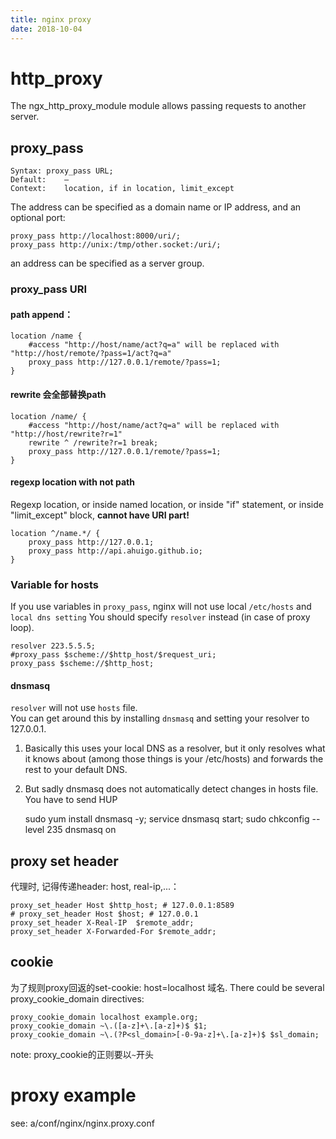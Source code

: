 ```yaml
---
title: nginx proxy
date: 2018-10-04
---
```

# http_proxy
The ngx_http_proxy_module module allows passing requests to another server.

## proxy_pass

	Syntax:	proxy_pass URL;
	Default:	—
	Context:	location, if in location, limit_except

The address can be specified as a domain name or IP address, and an optional port:

	proxy_pass http://localhost:8000/uri/;
	proxy_pass http://unix:/tmp/other.socket:/uri/;

an address can be specified as a server group.

### proxy_pass URI
#### path append：

	location /name {
        #access "http://host/name/act?q=a" will be replaced with "http://host/remote/?pass=1/act?q=a"
		proxy_pass http://127.0.0.1/remote/?pass=1;    
	}

#### rewrite 会全部替换path

	location /name/ {
        #access "http://host/name/act?q=a" will be replaced with "http://host/rewrite?r=1"
        rewrite ^ /rewrite?r=1 break;
		proxy_pass http://127.0.0.1/remote/?pass=1;    
	}

#### regexp location with not path
Regexp location, or inside named location, or inside "if" statement, or inside "limit_except" block, **cannot have URI part!**

	location ^/name.*/ {
        proxy_pass http://127.0.0.1;
        proxy_pass http://api.ahuigo.github.io;
	}

### Variable for hosts
If you use variables in `proxy_pass`, nginx will not use local `/etc/hosts` and `local dns setting`
You should specify `resolver` instead (in case of proxy loop).

	resolver 223.5.5.5;
	#proxy_pass $scheme://$http_host/$request_uri;
	proxy_pass $scheme://$http_host;

#### dnsmasq
`resolver` will not use `hosts` file.  
You can get around this by installing `dnsmasq` and setting your resolver to 127.0.0.1.
1. Basically this uses your local DNS as a resolver, but it only resolves what it knows about (among those things is your /etc/hosts) and forwards the rest to your default DNS.

2. But sadly dnsmasq does not automatically detect changes in hosts file. You have to send HUP

	sudo yum install dnsmasq -y;
	service dnsmasq start;
	sudo chkconfig --level 235 dnsmasq on

## proxy set header
代理时, 记得传递header: host, real-ip,...：

	proxy_set_header Host $http_host; # 127.0.0.1:8589
	# proxy_set_header Host $host; # 127.0.0.1
	proxy_set_header X-Real-IP  $remote_addr;
	proxy_set_header X-Forwarded-For $remote_addr;

## cookie
为了规则proxy回返的set-cookie: host=localhost 域名.
There could be several proxy_cookie_domain directives:

    proxy_cookie_domain localhost example.org;
    proxy_cookie_domain ~\.([a-z]+\.[a-z]+)$ $1;
    proxy_cookie_domain ~\.(?P<sl_domain>[-0-9a-z]+\.[a-z]+)$ $sl_domain;

note: proxy_cookie的正则要以`~`开头


# proxy example
see: a/conf/nginx/nginx.proxy.conf